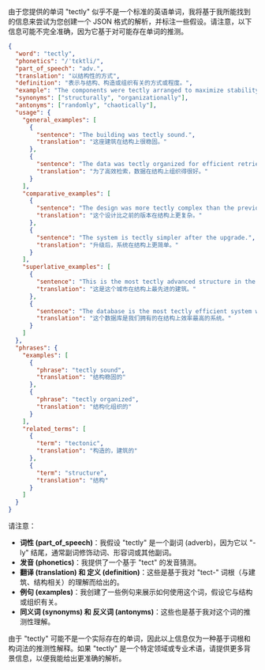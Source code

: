 由于您提供的单词 "tectly" 似乎不是一个标准的英语单词，我将基于我所能找到的信息来尝试为您创建一个 JSON 格式的解析，并标注一些假设。请注意，以下信息可能不完全准确，因为它基于对可能存在单词的推测。

```json
{
  "word": "tectly",
  "phonetics": "/ˈtɛktli/",
  "part_of_speech": "adv.",
  "translation": "以结构性的方式",
  "definition": "表示与结构、构造或组织有关的方式或程度。",
  "example": "The components were tectly arranged to maximize stability.",
  "synonyms": ["structurally", "organizationally"],
  "antonyms": ["randomly", "chaotically"],
  "usage": {
    "general_examples": [
      {
        "sentence": "The building was tectly sound.",
        "translation": "这座建筑在结构上很稳固。"
      },
      {
        "sentence": "The data was tectly organized for efficient retrieval.",
        "translation": "为了高效检索，数据在结构上组织得很好。"
      }
    ],
    "comparative_examples": [
      {
        "sentence": "The design was more tectly complex than the previous version.",
        "translation": "这个设计比之前的版本在结构上更复杂。"
      },
      {
        "sentence": "The system is tectly simpler after the upgrade.",
        "translation": "升级后，系统在结构上更简单。"
      }
    ],
    "superlative_examples": [
      {
        "sentence": "This is the most tectly advanced structure in the city.",
        "translation": "这是这个城市在结构上最先进的建筑。"
      },
      {
        "sentence": "The database is the most tectly efficient system we have.",
        "translation": "这个数据库是我们拥有的在结构上效率最高的系统。"
      }
    ]
  },
  "phrases": {
    "examples": [
      {
        "phrase": "tectly sound",
        "translation": "结构稳固的"
      },
      {
        "phrase": "tectly organized",
        "translation": "结构化组织的"
      }
    ],
    "related_terms": [
      {
        "term": "tectonic",
        "translation": "构造的，建筑的"
      },
      {
        "term": "structure",
        "translation": "结构"
      }
    ]
  }
}
```

请注意：

*   **词性 (part\_of\_speech)**：我假设 "tectly" 是一个副词 (adverb)，因为它以 "-ly" 结尾，通常副词修饰动词、形容词或其他副词。
*   **发音 (phonetics)**：我提供了一个基于 "tect" 的发音猜测。
*   **翻译 (translation) 和 定义 (definition)**：这些是基于我对 "tect-" 词根（与建筑、结构相关）的理解而给出的。
*   **例句 (examples)**：我创建了一些例句来展示如何使用这个词，假设它与结构或组织有关。
*   **同义词 (synonyms) 和 反义词 (antonyms)**：这些也是基于我对这个词的推测性理解。

由于 "tectly" 可能不是一个实际存在的单词，因此以上信息仅为一种基于词根和构词法的推测性解释。如果 "tectly" 是一个特定领域或专业术语，请提供更多背景信息，以便我能给出更准确的解析。
 